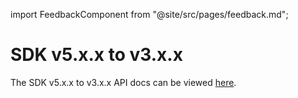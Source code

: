 import FeedbackComponent from "@site/src/pages/feedback.md";

# SDK v5.x.x to v3.x.x

The SDK v5.x.x to v3.x.x API docs can be viewed [here](https://lit-js-sdk-v3-api-docs.vercel.app/).

<FeedbackComponent/>
